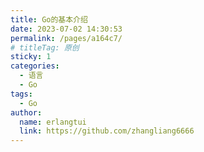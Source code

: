 ```yaml
---
title: Go的基本介绍
date: 2023-07-02 14:30:53
permalink: /pages/a164c7/
# titleTag: 原创
sticky: 1
categories:
  - 语言
  - Go
tags:
  - Go
author: 
  name: erlangtui
  link: https://github.com/zhangliang6666
---
```

